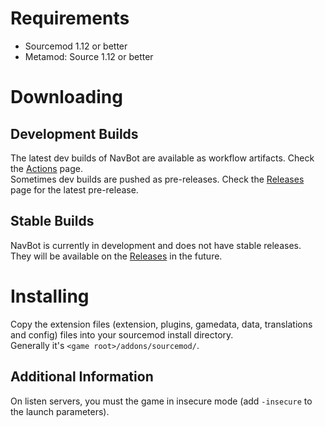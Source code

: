# Requirements

- Sourcemod 1.12 or better
- Metamod: Source 1.12 or better

# Downloading

## Development Builds

The latest dev builds of NavBot are available as workflow artifacts. Check the [Actions] page.    
Sometimes dev builds are pushed as pre-releases. Check the [Releases] page for the latest pre-release.

## Stable Builds

NavBot is currently in development and does not have stable releases.    
They will be available on the [Releases] in the future.

# Installing

Copy the extension files (extension, plugins, gamedata, data, translations and config) files into your sourcemod install directory.    
Generally it's `<game root>/addons/sourcemod/`.

<!-- LINKS -->

[Actions]: https://github.com/caxanga334/NavBot/actions
[Releases]: https://github.com/caxanga334/NavBot/releases

## Additional Information

On listen servers, you must the game in insecure mode (add `-insecure` to the launch parameters).